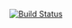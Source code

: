 [![Build Status](https://travis-ci.org/GabrieleGiannini/ripassoGitRepo.svg?branch=master)](https://travis-ci.org/GabrieleGiannini/ripassoGitRepo)
